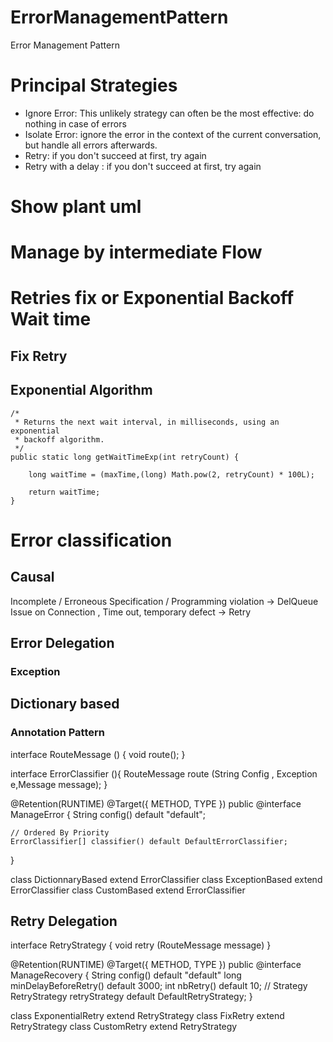 # ErrorManagementPattern
Error Management Pattern

# Principal Strategies

- Ignore Error: This unlikely strategy can often be the most effective: do nothing in case of errors
- Isolate Error: ignore the error in the context of the current conversation, but handle all errors afterwards.
- Retry: if you don't succeed at first, try again
- Retry with a delay : if you don't succeed at first, try again

# Show plant uml


# Manage by intermediate Flow

# Retries fix or Exponential Backoff Wait time

## Fix Retry

## Exponential Algorithm

```
/*
 * Returns the next wait interval, in milliseconds, using an exponential
 * backoff algorithm.
 */
public static long getWaitTimeExp(int retryCount) {

    long waitTime = (maxTime,(long) Math.pow(2, retryCount) * 100L);

    return waitTime;
}
```

# Error classification

## Causal 

Incomplete / Erroneous Specification / Programming violation  -> DelQueue
Issue on Connection , Time out, temporary defect -> Retry 


## Error Delegation

### Exception 

## Dictionary based

### Annotation Pattern

interface RouteMessage () {
    void route();
}

interface ErrorClassifier (){
    RouteMessage route (String Config , Exception e,Message message);
}


@Retention(RUNTIME)
@Target({ METHOD, TYPE })
public @interface ManageError { 
	String config() default "default";

    // Ordered By Priority
	ErrorClassifier[] classifier() default DefaultErrorClassifier;
}

class DictionnaryBased extend ErrorClassifier
class ExceptionBased extend ErrorClassifier
class CustomBased extend ErrorClassifier

## Retry Delegation

interface RetryStrategy  {
    void retry (RouteMessage message)
}

@Retention(RUNTIME)
@Target({ METHOD, TYPE })
public @interface ManageRecovery {
    String config() default "default"
	long minDelayBeforeRetry() default 3000;
	int nbRetry() default 10;
    // Strategy 
	RetryStrategy retryStrategy default DefaultRetryStrategy;
}

class ExponentialRetry extend RetryStrategy
class FixRetry extend RetryStrategy
class CustomRetry extend RetryStrategy






